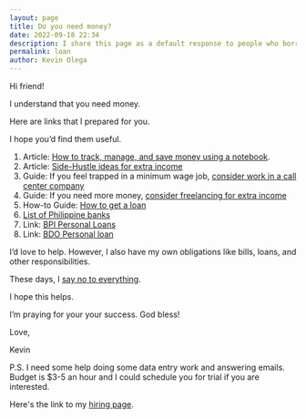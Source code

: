 ```yaml
--- 
layout: page
title: Do you need money?
date: 2022-09-18 22:34
description: I share this page as a default response to people who borrow money.
permalink: loan 
author: Kevin Olega 
--- 
```

Hi friend!

I understand that you need money.

Here are links that I prepared for you.

I hope you’d find them useful.

1. Article: [How to track, manage, and save money using a notebook](https://minimalchanges.com/money-notebook).
2. Article: [Side-Hustle ideas for extra income](https://minimalchanges.com/side-hustle)
3. Guide: If you feel trapped in a minimum wage job, [consider work in a call center company](https://callcentertrainingtips.com)
4. Guide: If you need more money, [consider freelancing for extra income](https://callcentertrainingtips.com/upwork)
5. How-to Guide: [How to get a loan](https://www.wikihow.com/Get-a-Loan)
6. [List of Philippine banks](https://en.wikipedia.org/wiki/List_of_banks_in_the_Philippines)
7. Link: [BPI Personal Loans](https://www.bpi.com.ph/personalloan)
6. Link: [BDO Personal loan](https://www.bdo.com.ph/mobile/personal/loans/personal-loan)

I’d love to help. However, I also have my own obligations like bills, loans, and other responsibilities.

These days, I [say no to everything](https://olega.org/n).

I hope this helps.

I’m praying for your your success. God bless!

Love, 

Kevin

P.S. I need some help doing some data entry work and answering emails. Budget is $3-5 an hour and I could schedule you for trial if you are interested. 

Here's the link to my [hiring page](https://kevinolega.com/hiring).
